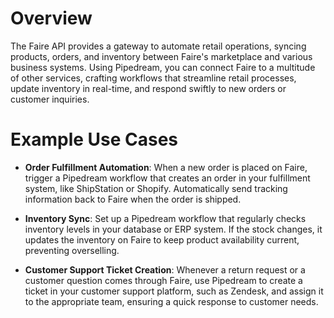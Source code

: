 # Overview

The Faire API provides a gateway to automate retail operations, syncing products, orders, and inventory between Faire's marketplace and various business systems. Using Pipedream, you can connect Faire to a multitude of other services, crafting workflows that streamline retail processes, update inventory in real-time, and respond swiftly to new orders or customer inquiries.

# Example Use Cases

- **Order Fulfillment Automation**: When a new order is placed on Faire, trigger a Pipedream workflow that creates an order in your fulfillment system, like ShipStation or Shopify. Automatically send tracking information back to Faire when the order is shipped.

- **Inventory Sync**: Set up a Pipedream workflow that regularly checks inventory levels in your database or ERP system. If the stock changes, it updates the inventory on Faire to keep product availability current, preventing overselling.

- **Customer Support Ticket Creation**: Whenever a return request or a customer question comes through Faire, use Pipedream to create a ticket in your customer support platform, such as Zendesk, and assign it to the appropriate team, ensuring a quick response to customer needs.

